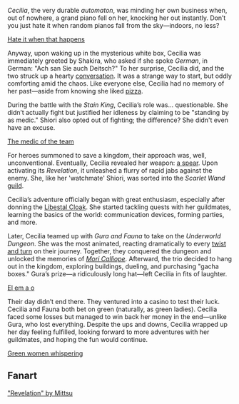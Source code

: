 _Cecilia_, the very durable _automaton_, was minding her own business when, out of nowhere, a grand piano fell on her, knocking her out instantly. Don’t you just hate it when random pianos fall from the sky—indoors, no less?

[Hate it when that happens](#embed:https://www.youtube.com/live/SAdndMvNK98?feature=shared&t=435)

Anyway, upon waking up in the mysterious white box, Cecilia was immediately greeted by Shakira, who asked if she spoke _German_, in German: "Ach san Sie auch Deitsch?" To her surprise, Cecilia did, and the two struck up a hearty [conversation](https://www.youtube.com/live/SAdndMvNK98?feature=shared&t=781). It was a strange way to start, but oddly comforting amid the chaos. Like everyone else, Cecilia had no memory of her past—aside from knowing she liked [pizza](https://www.youtube.com/live/SAdndMvNK98?feature=shared&t=1090).

During the battle with the _Stain King_, Cecilia’s role was... questionable. She didn’t actually fight but justified her idleness by claiming to be "standing by as medic." Shiori also opted out of fighting; the difference? She didn't even have an excuse.

[The medic of the team](#embed:https://www.youtube.com/live/SAdndMvNK98?t=2950)

For heroes summoned to save a kingdom, their approach was, well, unconventional. Eventually, Cecilia revealed her weapon: [a spear](https://www.youtube.com/live/SAdndMvNK98?feature=shared&t=3060). Upon activating its _Revelation_, it unleashed a flurry of rapid jabs against the enemy. She, like her 'watchmate' Shiori, was sorted into the _Scarlet Wand_ [guild](https://www.youtube.com/live/KSaC99K4IF8?feature=shared&t=3347).

Cecilia’s adventure officially began with great enthusiasm, especially after donning the [Libestal Cloak](https://www.youtube.com/live/SAdndMvNK98?feature=shared&t=3483). She started tackling quests with her guildmates, learning the basics of the world: communication devices, forming parties, and more.

Later, Cecilia teamed up with _Gura and Fauna_ to take on the _Underworld Dungeon_. She was the most animated, reacting dramatically to every [twist and turn](https://www.youtube.com/live/SAdndMvNK98?feature=shared&t=8277) on their journey. Together, they conquered the dungeon and unlocked the memories of _[Mori Calliope](https://www.youtube.com/live/SAdndMvNK98?feature=shared&t=9328)_. Afterward, the trio decided to hang out in the kingdom, exploring buildings, dueling, and purchasing "gacha boxes." Gura’s prize—a ridiculously long hat—left Cecilia in fits of laughter.

[El em a o](#embed:https://www.youtube.com/live/SAdndMvNK98?feature=shared&t=10126)

Their day didn’t end there. They ventured into a casino to test their luck. Cecilia and Fauna both bet on green (naturally, as green ladies). Cecilia faced some losses but managed to win back her money in the end—unlike Gura, who lost everything. Despite the ups and downs, Cecilia wrapped up her day feeling fulfilled, looking forward to more adventures with her guildmates, and hoping the fun would continue.

[Green women whispering](#embed:https://www.youtube.com/live/SAdndMvNK98?t=12161)

## Fanart

["Revelation" by Mittsu](https://x.com/MittsumiA/status/1902371897985397070)
